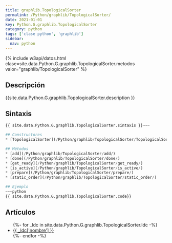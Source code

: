 ```yaml
---
title: graphlib.TopologicalSorter
permalink: /Python/graphlib/TopologicalSorter/
date: 2021-01-01
key: Python.G.graphlib.TopologicalSorter
category: python
tags: ['clase python', 'graphlib']
sidebar: 
  nav: python
---
```


{% include w3api/datos.html clase=site.data.Python.G.graphlib.TopologicalSorter.metodos valor="graphlib/TopologicalSorter" %}

## Descripción
{{site.data.Python.G.graphlib.TopologicalSorter.description }}

## Sintaxis
~~~python
{{ site.data.Python.G.graphlib.TopologicalSorter.sintaxis }}~~~

## Constructores
* [TopologicalSorter](/Python/graphlib/TopologicalSorter/TopologicalSorter/)

## Métodos
* [add](/Python/graphlib/TopologicalSorter/add/)
* [done](/Python/graphlib/TopologicalSorter/done/)
* [get_ready](/Python/graphlib/TopologicalSorter/get_ready/)
* [is_active](/Python/graphlib/TopologicalSorter/is_active/)
* [prepare](/Python/graphlib/TopologicalSorter/prepare/)
* [static_order](/Python/graphlib/TopologicalSorter/static_order/)

## Ejemplo
~~~python
{{ site.data.Python.G.graphlib.TopologicalSorter.code}}
~~~

## Artículos
<ul>
{%- for _ldc in site.data.Python.G.graphlib.TopologicalSorter.ldc -%}
   <li>
       <a href="{{_ldc['url'] }}">{{ _ldc['nombre'] }}</a>
   </li>
{%- endfor -%}
</ul>
